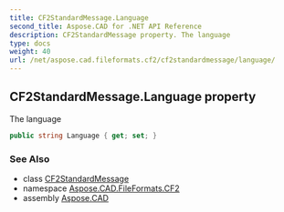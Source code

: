 ```yaml
---
title: CF2StandardMessage.Language
second_title: Aspose.CAD for .NET API Reference
description: CF2StandardMessage property. The language
type: docs
weight: 40
url: /net/aspose.cad.fileformats.cf2/cf2standardmessage/language/
---
```

## CF2StandardMessage.Language property

The language

```csharp
public string Language { get; set; }
```

### See Also

* class [CF2StandardMessage](../)
* namespace [Aspose.CAD.FileFormats.CF2](../../cf2standardmessage/)
* assembly [Aspose.CAD](../../../)


